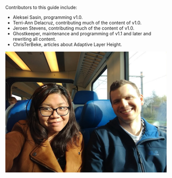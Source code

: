 Contributors to this guide include:
* Aleksei Sasin, programming v1.0.
* Terri-Ann Delacruz, contributing much of the content of v1.0.
* Jeroen Stevens, contributing much of the content of v1.0.
* Ghostkeeper, maintenance and programming of v1.1 and later and rewriting all content.
* ChrisTerBeke, articles about Adaptive Layer Height.

![](images/created_by.jpg)